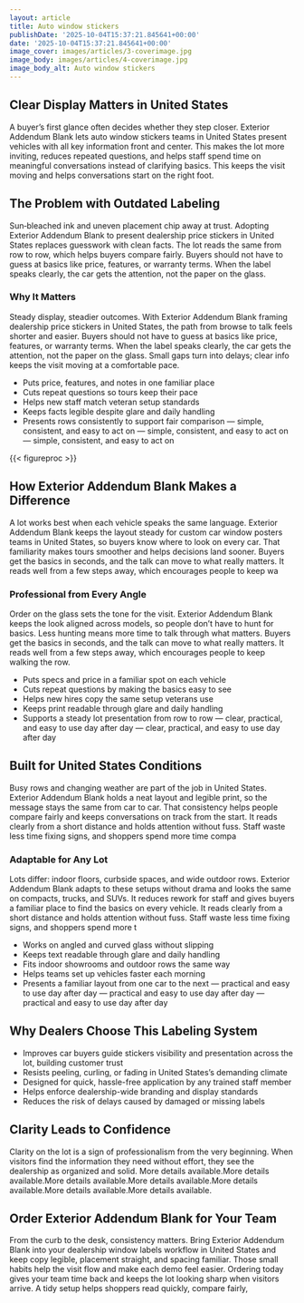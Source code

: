 ```yaml
---
layout: article
title: Auto window stickers
publishDate: '2025-10-04T15:37:21.845641+00:00'
date: '2025-10-04T15:37:21.845641+00:00'
image_cover: images/articles/3-coverimage.jpg
image_body: images/articles/4-coverimage.jpg
image_body_alt: Auto window stickers
---
```



## Clear Display Matters in United States
A buyer’s first glance often decides whether they step closer. Exterior Addendum Blank lets auto window stickers teams in United States present vehicles with all key information front and center. This makes the lot more inviting, reduces repeated questions, and helps staff spend time on meaningful conversations instead of clarifying basics. This keeps the visit moving and helps conversations start on the right foot.

## The Problem with Outdated Labeling
Sun‑bleached ink and uneven placement chip away at trust. Adopting Exterior Addendum Blank to present dealership price stickers in United States replaces guesswork with clean facts. The lot reads the same from row to row, which helps buyers compare fairly. Buyers should not have to guess at basics like price, features, or warranty terms. When the label speaks clearly, the car gets the attention, not the paper on the glass.

### Why It Matters
Steady display, steadier outcomes. With Exterior Addendum Blank framing dealership price stickers in United States, the path from browse to talk feels shorter and easier. Buyers should not have to guess at basics like price, features, or warranty terms. When the label speaks clearly, the car gets the attention, not the paper on the glass. Small gaps turn into delays; clear info keeps the visit moving at a comfortable pace.

- Puts price, features, and notes in one familiar place
- Cuts repeat questions so tours keep their pace
- Helps new staff match veteran setup standards
- Keeps facts legible despite glare and daily handling
- Presents rows consistently to support fair comparison — simple, consistent, and easy to act on — simple, consistent, and easy to act on — simple, consistent, and easy to act on

{{< figureproc >}}

## How Exterior Addendum Blank Makes a Difference
A lot works best when each vehicle speaks the same language. Exterior Addendum Blank keeps the layout steady for custom car window posters teams in United States, so buyers know where to look on every car. That familiarity makes tours smoother and helps decisions land sooner.  Buyers get the basics in seconds, and the talk can move to what really matters.  It reads well from a few steps away, which encourages people to keep wa

### Professional from Every Angle
Order on the glass sets the tone for the visit. Exterior Addendum Blank keeps the look aligned across models, so people don’t have to hunt for basics. Less hunting means more time to talk through what matters.  Buyers get the basics in seconds, and the talk can move to what really matters.  It reads well from a few steps away, which encourages people to keep walking the row.

- Puts specs and price in a familiar spot on each vehicle
- Cuts repeat questions by making the basics easy to see
- Helps new hires copy the same setup veterans use
- Keeps print readable through glare and daily handling
- Supports a steady lot presentation from row to row — clear, practical, and easy to use day after day — clear, practical, and easy to use day after day

## Built for United States Conditions
Busy rows and changing weather are part of the job in United States. Exterior Addendum Blank holds a neat layout and legible print, so the message stays the same from car to car. That consistency helps people compare fairly and keeps conversations on track from the start. It reads clearly from a short distance and holds attention without fuss. Staff waste less time fixing signs, and shoppers spend more time compa

### Adaptable for Any Lot
Lots differ: indoor floors, curbside spaces, and wide outdoor rows. Exterior Addendum Blank adapts to these setups without drama and looks the same on compacts, trucks, and SUVs. It reduces rework for staff and gives buyers a familiar place to find the basics on every vehicle. It reads clearly from a short distance and holds attention without fuss. Staff waste less time fixing signs, and shoppers spend more t

- Works on angled and curved glass without slipping
- Keeps text readable through glare and daily handling
- Fits indoor showrooms and outdoor rows the same way
- Helps teams set up vehicles faster each morning
- Presents a familiar layout from one car to the next — practical and easy to use day after day — practical and easy to use day after day — practical and easy to use day after day

## Why Dealers Choose This Labeling System
- Improves car buyers guide stickers visibility and presentation across the lot, building customer trust
- Resists peeling, curling, or fading in United States’s demanding climate
- Designed for quick, hassle-free application by any trained staff member
- Helps enforce dealership-wide branding and display standards
- Reduces the risk of delays caused by damaged or missing labels

## Clarity Leads to Confidence
Clarity on the lot is a sign of professionalism from the very beginning. When visitors find the information they need without effort, they see the dealership as organized and solid. More details available.More details available.More details available.More details available.More details available.More details available.More details available.

## Order Exterior Addendum Blank for Your Team
From the curb to the desk, consistency matters. Bring Exterior Addendum Blank into your dealership window labels workflow in United States and keep copy legible, placement straight, and spacing familiar. Those small habits help the visit flow and make each demo feel easier.  Ordering today gives your team time back and keeps the lot looking sharp when visitors arrive.  A tidy setup helps shoppers read quickly, compare fairly,

